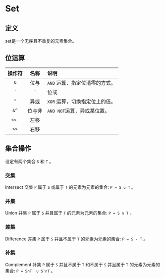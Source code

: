 # Set

## 定义

set是一个无序且不重复的元素集合。

## 位运算
| 操作符 |  名称  | 说明                           |
| :----: | :----: | :----------------------------- |
|  `&`   |  位与  | `AND` 运算，指定位清零的方式。 |
|  `|`   |  位或  | `OR` 运算，指定位置为 `1`。    |
|  `^`   |  异或  | `XOR` 运算，切换指定位上的值。 |
|  `&^`  | 位与非 | `AND NOT`运算，异或某位置。    |
| `<< `  |  左移  |                                |
|  `>>`  |  右移  |                                |

## 集合操作

设定有两个集合 `S` 和 `T` 。

### 交集

Intersect 交集 `P` 属于 `S` 或属于 `T` 的元素为元素的集合: `P = S ∪ T` 。

### 并集

Union 并集 `P` 属于 `S` 并且属于 `T` 的元素为元素的集合: `P = S ∩ T` 。

### 差集

Difference 差集 `P` 属于 `S` 并且不属于 `T` 的元素为元素的集合: `P = S - T` 。

### 补集

Complement 补集 `P` 属于 `S` 并且不属于 `T` 和不属于 `S` 并且属于 `T` 的元素为元素的集合: `P = S∩T' ∪ S'∩T` 。